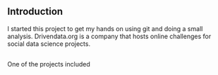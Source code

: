 ## Introduction 
I started this project to get my hands on using git and doing a small analysis.
Drivendata.org is a company that hosts online challenges for social data science projects. 

## 
One of the projects included 
